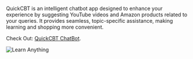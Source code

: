 QuickCBT is an intelligent chatbot app designed to enhance your experience by suggesting YouTube videos and Amazon products related to your queries. It provides seamless, topic-specific assistance, making learning and shopping more convenient.

Check Out: [QuickCBT ChatBot](https://drive.google.com/file/d/1MVY7ThvnxU3xOrsSROkz6e7GFcrHxwiH/view).

![Learn Anything](https://raw.githubusercontent.com/ChinmayBhattt/QuickCBT-ChatBot-App/main/path/to/learnAnything.png)
